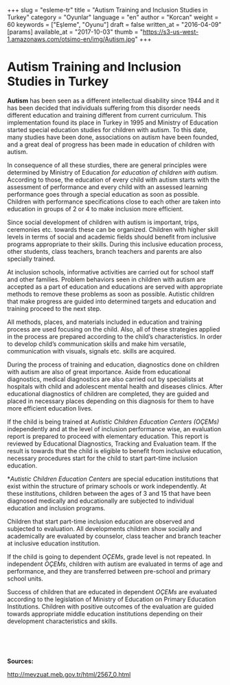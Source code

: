+++
slug = "esleme-tr"
title = "Autism Training and Inclusion Studies in Turkey"
category = "Oyunlar"
language = "en"
author = "Korcan"
weight = 60
keywords = ["Eşleme", "Oyunu"]
draft = false
written_at = "2016-04-09"
[params]
available_at = "2017-10-03"
thumb = "https://s3-us-west-1.amazonaws.com/otsimo-en/img/Autism.jpg"
+++

# Autism Training and Inclusion Studies in Turkey

**Autism** has been seen as a different intellectual disability since 1944 and it has been decided that individuals suffering from this disorder needs different education and training different from current curriculum. This implementation found its place in Turkey in 1995 and Ministry of Education started special education studies for children with autism. To this date, many studies have been done, associations on autism have been founded, and a great deal of progress has been made in education of children with autism.


In consequence of all these sturdies, there are general principles were determined by Ministry of Education _for education of children with autism._ According to those, the education of every child with autism starts with the assessment of performance and every child with an assessed learning performance goes through a special education as soon as possible. Children with performance specifications close to each other are taken into education in groups of 2 or 4 to make inclusion more efficient.

Since social development of children with autism is important, trips, ceremonies etc. towards these can be organized. Children with higher skill levels in terms of social and academic fields should benefit from inclusive programs appropriate to their skills. During this inclusive education process, other students, class teachers, branch teachers and parents are also specially trained.

At inclusion schools, informative activities are carried out for school staff and other families. Problem behaviors seen in children with autism are accepted as a part of education and educations are served with appropriate methods to remove these problems as soon as possible. Autistic children that make progress are guided into determined targets and education and training proceed to the next step.

All methods, places, and materials included in education and training process are used focusing on the child. Also, all of these strategies applied in the process are prepared according to the child’s characteristics. In order to develop child’s communication skills and make him versatile, communication with visuals, signals etc. skills are acquired.

During the process of training and education, diagnostics done on children with autism are also of great importance. Aside from educational diagnostics, medical diagnostics are also carried out by specialists at hospitals with child and adolescent mental health and diseases clinics. After educational diagnostics of children are completed, they are guided and placed in necessary places depending on this diagnosis for them to have more efficient education lives.

If the child is being trained at _Autistic Children Education Centers (OÇEMs)_ independently and at the level of inclusion performance wise, an evaluation report is prepared to proceed with elementary education. This report is reviewed by Educational Diagnostics, Tracking and Evaluation team. If the result is towards that the child is eligible to benefit from inclusive education, necessary procedures start for the child to start part-time inclusion education.

*_Autistic Children Education Centers_ are special education institutions that exist within the structure of primary schools or work independently. At these institutions, children between the ages of 3 and 15 that have been diagnosed medically and educationally are subjected to individual education and inclusion programs.

Children that start part-time inclusion education are observed and subjected to evaluation. All developments children show socially and academically are evaluated by counselor, class teacher and branch teacher at inclusive education institution.

If the child is going to dependent _OÇEMs_, grade level is not repeated. In independent _OÇEMs_, children with autism are evaluated in terms of age and performance, and they are transferred between pre-school and primary school units.

Success of children that are educated in dependent _OÇEMs_ are evaluated according to the legislation of Ministry of Education on Primary Education Institutions. Children with positive outcomes of the evaluation are guided towards appropriate middle education institutions depending on their development characteristics and skills.

 

 

**Sources:**

http://mevzuat.meb.gov.tr/html/2567_0.html
